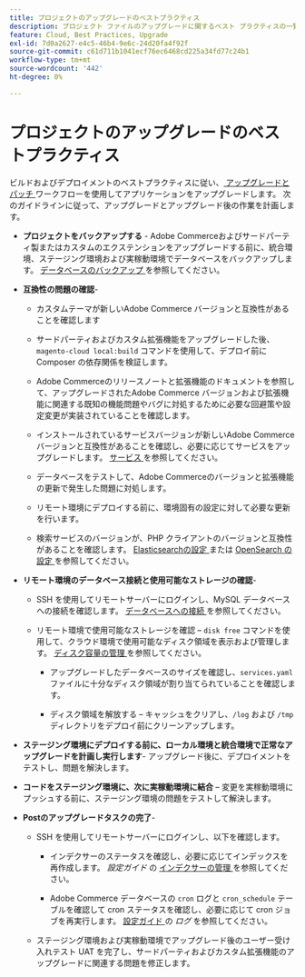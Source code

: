 ```yaml
---
title: プロジェクトのアップグレードのベストプラクティス
description: プロジェクト ファイルのアップグレードに関するベスト プラクティスの一覧を参照してください。
feature: Cloud, Best Practices, Upgrade
exl-id: 7d0a2627-e4c5-46b4-9e6c-24d20fa4f92f
source-git-commit: c61d711b1041ecf76ec6468cd225a34fd77c24b1
workflow-type: tm+mt
source-wordcount: '442'
ht-degree: 0%

---
```


# プロジェクトのアップグレードのベストプラクティス

ビルドおよびデプロイメントのベストプラクティスに従い、[ アップグレードとパッチ ](../development/commerce-version.md) ワークフローを使用してアプリケーションをアップグレードします。 次のガイドラインに従って、アップグレードとアップグレード後の作業を計画します。

- **プロジェクトをバックアップする** - Adobe Commerceおよびサードパーティ製またはカスタムのエクステンションをアップグレードする前に、統合環境、ステージング環境および実稼動環境でデータベースをバックアップします。 [ データベースのバックアップ ](../development/commerce-version.md#project-backup) を参照してください。

- **互換性の問題の確認**-

   - カスタムテーマが新しいAdobe Commerce バージョンと互換性があることを確認します

   - サードパーティおよびカスタム拡張機能をアップグレードした後、`magento-cloud local:build` コマンドを使用して、デプロイ前に Composer の依存関係を検証します。

   - Adobe Commerceのリリースノートと拡張機能のドキュメントを参照して、アップグレードされたAdobe Commerce バージョンおよび拡張機能に関連する既知の機能問題やバグに対処するために必要な回避策や設定変更が実装されていることを確認します。

   - インストールされているサービスバージョンが新しいAdobe Commerce バージョンと互換性があることを確認し、必要に応じてサービスをアップグレードします。 [ サービス ](../services/services-yaml.md) を参照してください。

   - データベースをテストして、Adobe Commerceのバージョンと拡張機能の更新で発生した問題に対処します。

   - リモート環境にデプロイする前に、環境固有の設定に対して必要な更新を行います。

   - 検索サービスのバージョンが、PHP クライアントのバージョンと互換性があることを確認します。 [Elasticsearchの設定 ](../services/elasticsearch.md) または [OpenSearch の設定 ](../services/opensearch.md) を参照してください。

- **リモート環境のデータベース接続と使用可能なストレージの確認**-

   - SSH を使用してリモートサーバーにログインし、MySQL データベースへの接続を確認します。 [ データベースへの接続 ](../services/mysql.md#connect-to-the-database) を参照してください。

   - リモート環境で使用可能なストレージを確認 – `disk free` コマンドを使用して、クラウド環境で使用可能なディスク領域を表示および管理します。 [ ディスク容量の管理 ](../storage/manage-disk-space.md) を参照してください。

      - アップグレードしたデータベースのサイズを確認し、`services.yaml` ファイルに十分なディスク領域が割り当てられていることを確認します。

      - ディスク領域を解放する – キャッシュをクリアし、`/log` および `/tmp` ディレクトリをデプロイ前にクリーンアップします。

- **ステージング環境にデプロイする前に、ローカル環境と統合環境で正常なアップグレードを計画し実行します**- アップグレード後に、デプロイメントをテストし、問題を解決します。

- **コードをステージング環境に、次に実稼動環境に結合** – 変更を実稼動環境にプッシュする前に、ステージング環境の問題をテストして解決します。

- **Postのアップグレードタスクの完了**-

   - SSH を使用してリモートサーバーにログインし、以下を確認します。

      - インデクサーのステータスを確認し、必要に応じてインデックスを再作成します。 _設定ガイド_ の [ インデクサーの管理 ](https://experienceleague.adobe.com/docs/commerce-operations/configuration-guide/cli/manage-indexers.html) を参照してください。

      - Adobe Commerce データベースの `cron` ログと `cron_schedule` テーブルを確認して cron ステータスを確認し、必要に応じて cron ジョブを再実行します。
[ 設定ガイド ](https://experienceleague.adobe.com/docs/commerce-operations/configuration-guide/cli/configure-cron-jobs.html#logging) の _ログ_ を参照してください。

   - ステージング環境および実稼動環境でアップグレード後のユーザー受け入れテスト UAT を完了し、サードパーティおよびカスタム拡張機能のアップグレードに関連する問題を修正します。
